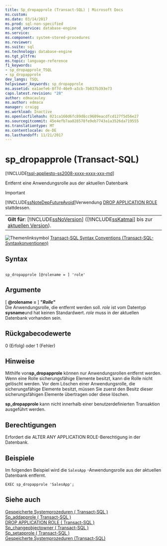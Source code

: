```yaml
---
title: Sp_dropapprole (Transact-SQL) | Microsoft Docs
ms.custom: 
ms.date: 03/14/2017
ms.prod: sql-non-specified
ms.prod_service: database-engine
ms.service: 
ms.component: system-stored-procedures
ms.reviewer: 
ms.suite: sql
ms.technology: database-engine
ms.tgt_pltfrm: 
ms.topic: language-reference
f1_keywords:
- sp_dropapprole_TSQL
- sp_dropapprole
dev_langs: TSQL
helpviewer_keywords: sp_dropapprole
ms.assetid: ea1aefe6-8f7d-46e9-a3cb-7b037b393e73
caps.latest.revision: "28"
author: edmacauley
ms.author: edmaca
manager: craigg
ms.workload: Inactive
ms.openlocfilehash: 021ca160d6fc89d8cc9609eacdfcd127f5d56e27
ms.sourcegitcommit: 45e4efb7aa828578fe9eb7743a1a3526da719555
ms.translationtype: MT
ms.contentlocale: de-DE
ms.lasthandoff: 11/21/2017
---
```

# <a name="spdropapprole-transact-sql"></a>sp_dropapprole (Transact-SQL)
[!INCLUDE[tsql-appliesto-ss2008-xxxx-xxxx-xxx-md](../../includes/tsql-appliesto-ss2008-xxxx-xxxx-xxx-md.md)]

  Entfernt eine Anwendungsrolle aus der aktuellen Datenbank  
  
> [!IMPORTANT]  
>  [!INCLUDE[ssNoteDepFutureAvoid](../../includes/ssnotedepfutureavoid-md.md)]Verwendung [DROP APPLICATION ROLE](../../t-sql/statements/drop-application-role-transact-sql.md) stattdessen.  
  
||  
|-|  
|**Gilt für**: [!INCLUDE[ssNoVersion](../../includes/ssnoversion-md.md)] ([!INCLUDE[ssKatmai](../../includes/sskatmai-md.md)] bis zur [aktuellen Version](http://go.microsoft.com/fwlink/p/?LinkId=299658)).|  
  
 ![Themenlinksymbol](../../database-engine/configure-windows/media/topic-link.gif "Topic link icon") [Transact-SQL Syntax Conventions (Transact-SQL-Syntaxkonventionen)](../../t-sql/language-elements/transact-sql-syntax-conventions-transact-sql.md)  
  
## <a name="syntax"></a>Syntax  
  
```  
  
sp_dropapprole [@rolename = ] 'role'  
```  
  
## <a name="arguments"></a>Argumente  
 [  **@rolename =** ] **"***Rolle***"**  
 Die Anwendungsrolle, die entfernt werden soll. *role* ist vom Datentyp **sysname**und hat keinen Standardwert. *role* muss in der aktuellen Datenbank vorhanden sein.  
  
## <a name="return-code-values"></a>Rückgabecodewerte  
 0 (Erfolg) oder 1 (Fehler)  
  
## <a name="remarks"></a>Hinweise  
 Mithilfe von**sp_dropapprole** können nur Anwendungsrollen entfernt werden. Wenn eine Rolle sicherungsfähige Elemente besitzt, kann die Rolle nicht gelöscht werden. Vor dem Löschen einer Anwendungsrolle, die sicherungsfähige Elemente besitzt, müssen Sie zuerst den Besitz dieser sicherungsfähigen Elemente übertragen oder diese löschen.  
  
 **sp_dropapprole** kann nicht innerhalb einer benutzerdefinierten Transaktion ausgeführt werden.  
  
## <a name="permissions"></a>Berechtigungen  
 Erfordert die ALTER ANY APPLICATION ROLE-Berechtigung in der Datenbank.  
  
## <a name="examples"></a>Beispiele  
 Im folgenden Beispiel wird die `SalesApp` -Anwendungsrolle aus der aktuellen Datenbank entfernt.  
  
```  
EXEC sp_dropapprole 'SalesApp';  
```  
  
## <a name="see-also"></a>Siehe auch  
 [Gespeicherte Systemprozeduren &#40; Transact-SQL &#41;](../../relational-databases/system-stored-procedures/security-stored-procedures-transact-sql.md)   
 [Sp_addapprole &#40; Transact-SQL &#41;](../../relational-databases/system-stored-procedures/sp-addapprole-transact-sql.md)   
 [DROP APPLICATION ROLE &#40; Transact-SQL &#41;](../../t-sql/statements/drop-application-role-transact-sql.md)   
 [Sp_changeobjectowner &#40; Transact-SQL &#41;](../../relational-databases/system-stored-procedures/sp-changeobjectowner-transact-sql.md)   
 [Sp_setapprole &#40; Transact-SQL &#41;](../../relational-databases/system-stored-procedures/sp-setapprole-transact-sql.md)   
 [Gespeicherte Systemprozeduren &#40;Transact-SQL&#41;](../../relational-databases/system-stored-procedures/system-stored-procedures-transact-sql.md)  
  
  

